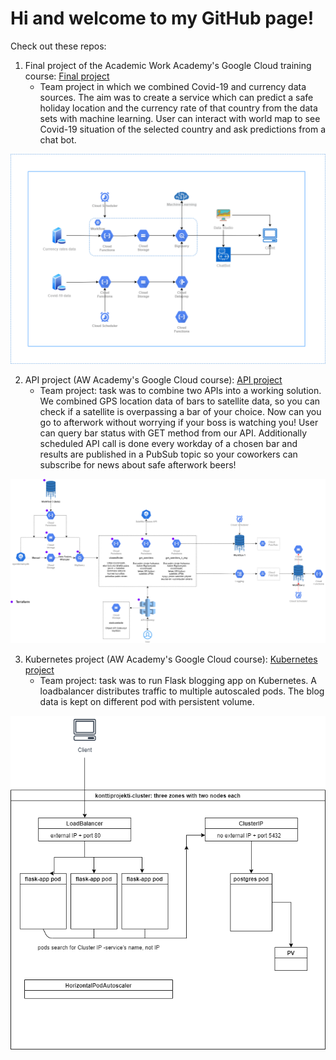 # Hi and welcome to my GitHub page!

Check out these repos:

1. Final project of the Academic Work Academy's Google Cloud training course: [Final project](https://github.com/LnikGH/AWA-GCP-final-project.git)
   - Team project in which we combined Covid-19 and currency data sources. The aim was to create a service which can predict a safe holiday location and the currency rate of that country from the data sets with machine learning. User can interact with world map to see Covid-19 situation of the selected country and ask predictions from a chat bot.

![Overview of the final project](/final_project_overview.png)

2. API project (AW Academy's Google Cloud course): [API project](https://github.com/LnikGH/apiprojekti.git)
   - Team project: task was to combine two APIs into a working solution. We combined GPS location data of bars to satellite data, so you can check if a satellite is overpassing a bar of your choice. Now can you go to afterwork without worrying if your boss is watching you! User can query bar status with GET method from our API. Additionally scheduled API call is done every workday of a chosen bar and results are published in a PubSub topic so your coworkers can subscribe for news about safe afterwork beers! 

![Overview of the API project](/api_project_architecture.png)

3. Kubernetes project (AW Academy's Google Cloud course): [Kubernetes project](https://github.com/LnikGH/konttiprojekti.git)
   - Team project: task was to run Flask blogging app on Kubernetes. A loadbalancer distributes traffic to multiple autoscaled pods. The blog data is kept on different pod with persistent volume. 
   
![Overview of the Kubernetes project](/container_project_overview.jpg)  
